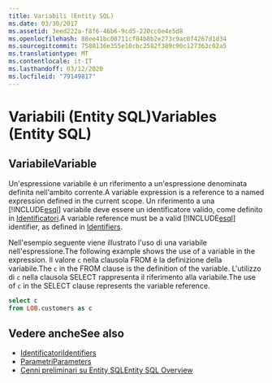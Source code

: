 ```yaml
---
title: Variabili (Entity SQL)
ms.date: 03/30/2017
ms.assetid: 3eed222a-f8f6-46b6-9cd5-220cc0e4e5d8
ms.openlocfilehash: 88ee41bc08711cf84b8b2e273c9ac0f4267d1d34
ms.sourcegitcommit: 7588136e355e10cbc2582f389c90c127363c02a5
ms.translationtype: MT
ms.contentlocale: it-IT
ms.lasthandoff: 03/12/2020
ms.locfileid: "79149817"
---
```

# <a name="variables-entity-sql"></a><span data-ttu-id="de836-102">Variabili (Entity SQL)</span><span class="sxs-lookup"><span data-stu-id="de836-102">Variables (Entity SQL)</span></span>
## <a name="variable"></a><span data-ttu-id="de836-103">Variabile</span><span class="sxs-lookup"><span data-stu-id="de836-103">Variable</span></span>  
 <span data-ttu-id="de836-104">Un'espressione variabile è un riferimento a un'espressione denominata definita nell'ambito corrente.</span><span class="sxs-lookup"><span data-stu-id="de836-104">A variable expression is a reference to a named expression defined in the current scope.</span></span> <span data-ttu-id="de836-105">Un riferimento a una [!INCLUDE[esql](../../../../../../includes/esql-md.md)] variabile deve essere un identificatore valido, come definito in [Identificatori](identifiers-entity-sql.md).</span><span class="sxs-lookup"><span data-stu-id="de836-105">A variable reference must be a valid [!INCLUDE[esql](../../../../../../includes/esql-md.md)] identifier, as defined in [Identifiers](identifiers-entity-sql.md).</span></span>  
  
 <span data-ttu-id="de836-106">Nell'esempio seguente viene illustrato l'uso di una variabile nell'espressione.</span><span class="sxs-lookup"><span data-stu-id="de836-106">The following example shows the use of a variable in the expression.</span></span> <span data-ttu-id="de836-107">Il valore `c` nella clausola FROM è la definizione della variabile.</span><span class="sxs-lookup"><span data-stu-id="de836-107">The `c` in the FROM clause is the definition of the variable.</span></span> <span data-ttu-id="de836-108">L'utilizzo di `c` nella clausola SELECT rappresenta il riferimento alla variabile.</span><span class="sxs-lookup"><span data-stu-id="de836-108">The use of `c` in the SELECT clause represents the variable reference.</span></span>  
  
```sql  
select c
from LOB.customers as c  
```  
  
## <a name="see-also"></a><span data-ttu-id="de836-109">Vedere anche</span><span class="sxs-lookup"><span data-stu-id="de836-109">See also</span></span>

- [<span data-ttu-id="de836-110">Identificatori</span><span class="sxs-lookup"><span data-stu-id="de836-110">Identifiers</span></span>](identifiers-entity-sql.md)
- [<span data-ttu-id="de836-111">Parametri</span><span class="sxs-lookup"><span data-stu-id="de836-111">Parameters</span></span>](parameters-entity-sql.md)
- [<span data-ttu-id="de836-112">Cenni preliminari su Entity SQL</span><span class="sxs-lookup"><span data-stu-id="de836-112">Entity SQL Overview</span></span>](entity-sql-overview.md)
